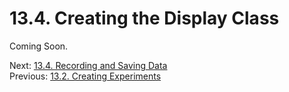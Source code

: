 # 13.4. Creating the Display Class

Coming Soon.

Next: [13.4. Recording and Saving Data](13.5.%20Recording%20and%20Saving%20Data.md)<br>
Previous: [13.2. Creating Experiments](13.3.%20Creating%20the%20Experiment%20Class.md)
